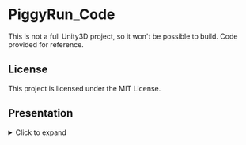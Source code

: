 # PiggyRun_Code

This is not a full Unity3D project, so it won't be possible to build. Code provided for reference.  

## License
This project is licensed under the MIT License.

## Presentation

<details>
  <summary>Click to expand</summary>

  ![](presentation/1.jpeg)
  ![](presentation/2.jpeg)
  ![](presentation/3.jpeg)
  ![](presentation/4.jpeg)
  ![](presentation/5.jpeg)
  ![](presentation/6.jpeg)
  ![](presentation/7.jpeg)
  ![](presentation/8.jpeg)
</details>
